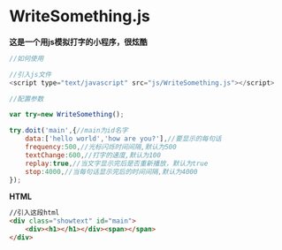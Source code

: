 # WriteSomething.js
**这是一个用js模拟打字的小程序，很炫酷**

```javascript
//如何使用

//引入js文件
<script type="text/javascript" src="js/WriteSomething.js"></script>

//配置参数

var try=new WriteSomething();

try.doit('main',{//main为id名字
	data:['hello world','how are you?'],//要显示的每句话
	frequency:500,//光标闪烁时间间隔,默认为500
	textChange:600,//打字的速度,默认为100
	replay:true,//当文字显示完后是否重新播放，默认为true
	stop:4000,//当每句话显示完后的时间间隔,默认为4000
});
```
**HTML**
```html
//引入这段html
<div class="showtext" id="main">
	<div><h1></h1></div><span></span>
</div>
```
